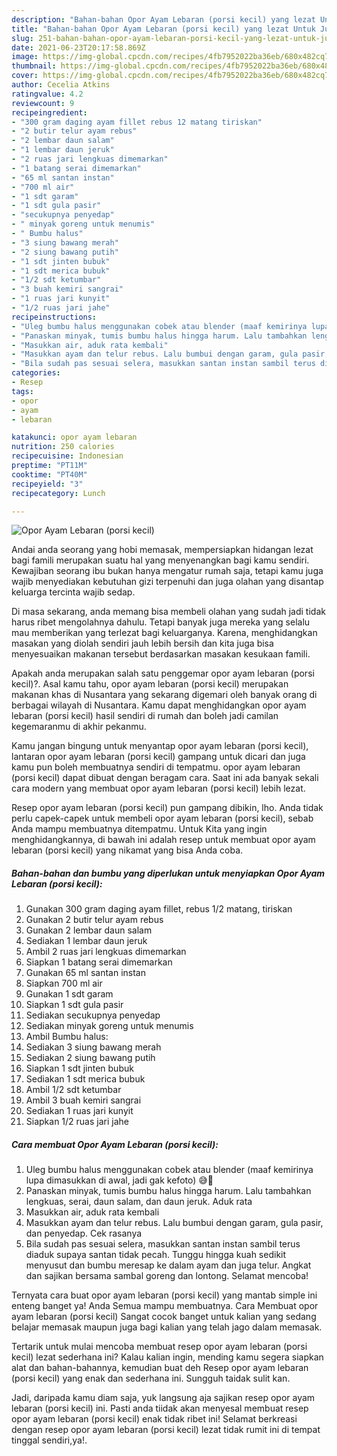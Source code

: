 ```yaml
---
description: "Bahan-bahan Opor Ayam Lebaran (porsi kecil) yang lezat Untuk Jualan"
title: "Bahan-bahan Opor Ayam Lebaran (porsi kecil) yang lezat Untuk Jualan"
slug: 251-bahan-bahan-opor-ayam-lebaran-porsi-kecil-yang-lezat-untuk-jualan
date: 2021-06-23T20:17:58.869Z
image: https://img-global.cpcdn.com/recipes/4fb7952022ba36eb/680x482cq70/opor-ayam-lebaran-porsi-kecil-foto-resep-utama.jpg
thumbnail: https://img-global.cpcdn.com/recipes/4fb7952022ba36eb/680x482cq70/opor-ayam-lebaran-porsi-kecil-foto-resep-utama.jpg
cover: https://img-global.cpcdn.com/recipes/4fb7952022ba36eb/680x482cq70/opor-ayam-lebaran-porsi-kecil-foto-resep-utama.jpg
author: Cecelia Atkins
ratingvalue: 4.2
reviewcount: 9
recipeingredient:
- "300 gram daging ayam fillet rebus 12 matang tiriskan"
- "2 butir telur ayam rebus"
- "2 lembar daun salam"
- "1 lembar daun jeruk"
- "2 ruas jari lengkuas dimemarkan"
- "1 batang serai dimemarkan"
- "65 ml santan instan"
- "700 ml air"
- "1 sdt garam"
- "1 sdt gula pasir"
- "secukupnya penyedap"
- " minyak goreng untuk menumis"
- " Bumbu halus"
- "3 siung bawang merah"
- "2 siung bawang putih"
- "1 sdt jinten bubuk"
- "1 sdt merica bubuk"
- "1/2 sdt ketumbar"
- "3 buah kemiri sangrai"
- "1 ruas jari kunyit"
- "1/2 ruas jari jahe"
recipeinstructions:
- "Uleg bumbu halus menggunakan cobek atau blender (maaf kemirinya lupa dimasukkan di awal, jadi gak kefoto) 😅🙏"
- "Panaskan minyak, tumis bumbu halus hingga harum. Lalu tambahkan lengkuas, serai, daun salam, dan daun jeruk. Aduk rata"
- "Masukkan air, aduk rata kembali"
- "Masukkan ayam dan telur rebus. Lalu bumbui dengan garam, gula pasir, dan penyedap. Cek rasanya"
- "Bila sudah pas sesuai selera, masukkan santan instan sambil terus diaduk supaya santan tidak pecah. Tunggu hingga kuah sedikit menyusut dan bumbu meresap ke dalam ayam dan juga telur. Angkat dan sajikan bersama sambal goreng dan lontong. Selamat mencoba!"
categories:
- Resep
tags:
- opor
- ayam
- lebaran

katakunci: opor ayam lebaran 
nutrition: 250 calories
recipecuisine: Indonesian
preptime: "PT11M"
cooktime: "PT40M"
recipeyield: "3"
recipecategory: Lunch

---
```



![Opor Ayam Lebaran (porsi kecil)](https://img-global.cpcdn.com/recipes/4fb7952022ba36eb/680x482cq70/opor-ayam-lebaran-porsi-kecil-foto-resep-utama.jpg)

Andai anda seorang yang hobi memasak, mempersiapkan hidangan lezat bagi famili merupakan suatu hal yang menyenangkan bagi kamu sendiri. Kewajiban seorang ibu bukan hanya mengatur rumah saja, tetapi kamu juga wajib menyediakan kebutuhan gizi terpenuhi dan juga olahan yang disantap keluarga tercinta wajib sedap.

Di masa  sekarang, anda memang bisa membeli olahan yang sudah jadi tidak harus ribet mengolahnya dahulu. Tetapi banyak juga mereka yang selalu mau memberikan yang terlezat bagi keluarganya. Karena, menghidangkan masakan yang diolah sendiri jauh lebih bersih dan kita juga bisa menyesuaikan makanan tersebut berdasarkan masakan kesukaan famili. 



Apakah anda merupakan salah satu penggemar opor ayam lebaran (porsi kecil)?. Asal kamu tahu, opor ayam lebaran (porsi kecil) merupakan makanan khas di Nusantara yang sekarang digemari oleh banyak orang di berbagai wilayah di Nusantara. Kamu dapat menghidangkan opor ayam lebaran (porsi kecil) hasil sendiri di rumah dan boleh jadi camilan kegemaranmu di akhir pekanmu.

Kamu jangan bingung untuk menyantap opor ayam lebaran (porsi kecil), lantaran opor ayam lebaran (porsi kecil) gampang untuk dicari dan juga kamu pun boleh membuatnya sendiri di tempatmu. opor ayam lebaran (porsi kecil) dapat dibuat dengan beragam cara. Saat ini ada banyak sekali cara modern yang membuat opor ayam lebaran (porsi kecil) lebih lezat.

Resep opor ayam lebaran (porsi kecil) pun gampang dibikin, lho. Anda tidak perlu capek-capek untuk membeli opor ayam lebaran (porsi kecil), sebab Anda mampu membuatnya ditempatmu. Untuk Kita yang ingin menghidangkannya, di bawah ini adalah resep untuk membuat opor ayam lebaran (porsi kecil) yang nikamat yang bisa Anda coba.

<!--inarticleads1-->

##### Bahan-bahan dan bumbu yang diperlukan untuk menyiapkan Opor Ayam Lebaran (porsi kecil):

1. Gunakan 300 gram daging ayam fillet, rebus 1/2 matang, tiriskan
1. Gunakan 2 butir telur ayam rebus
1. Gunakan 2 lembar daun salam
1. Sediakan 1 lembar daun jeruk
1. Ambil 2 ruas jari lengkuas dimemarkan
1. Siapkan 1 batang serai dimemarkan
1. Gunakan 65 ml santan instan
1. Siapkan 700 ml air
1. Gunakan 1 sdt garam
1. Siapkan 1 sdt gula pasir
1. Sediakan secukupnya penyedap
1. Sediakan  minyak goreng untuk menumis
1. Ambil  Bumbu halus:
1. Sediakan 3 siung bawang merah
1. Sediakan 2 siung bawang putih
1. Siapkan 1 sdt jinten bubuk
1. Sediakan 1 sdt merica bubuk
1. Ambil 1/2 sdt ketumbar
1. Ambil 3 buah kemiri sangrai
1. Sediakan 1 ruas jari kunyit
1. Siapkan 1/2 ruas jari jahe




<!--inarticleads2-->

##### Cara membuat Opor Ayam Lebaran (porsi kecil):

1. Uleg bumbu halus menggunakan cobek atau blender (maaf kemirinya lupa dimasukkan di awal, jadi gak kefoto) 😅🙏
1. Panaskan minyak, tumis bumbu halus hingga harum. Lalu tambahkan lengkuas, serai, daun salam, dan daun jeruk. Aduk rata
1. Masukkan air, aduk rata kembali
1. Masukkan ayam dan telur rebus. Lalu bumbui dengan garam, gula pasir, dan penyedap. Cek rasanya
1. Bila sudah pas sesuai selera, masukkan santan instan sambil terus diaduk supaya santan tidak pecah. Tunggu hingga kuah sedikit menyusut dan bumbu meresap ke dalam ayam dan juga telur. Angkat dan sajikan bersama sambal goreng dan lontong. Selamat mencoba!




Ternyata cara buat opor ayam lebaran (porsi kecil) yang mantab simple ini enteng banget ya! Anda Semua mampu membuatnya. Cara Membuat opor ayam lebaran (porsi kecil) Sangat cocok banget untuk kalian yang sedang belajar memasak maupun juga bagi kalian yang telah jago dalam memasak.

Tertarik untuk mulai mencoba membuat resep opor ayam lebaran (porsi kecil) lezat sederhana ini? Kalau kalian ingin, mending kamu segera siapkan alat dan bahan-bahannya, kemudian buat deh Resep opor ayam lebaran (porsi kecil) yang enak dan sederhana ini. Sungguh taidak sulit kan. 

Jadi, daripada kamu diam saja, yuk langsung aja sajikan resep opor ayam lebaran (porsi kecil) ini. Pasti anda tiidak akan menyesal membuat resep opor ayam lebaran (porsi kecil) enak tidak ribet ini! Selamat berkreasi dengan resep opor ayam lebaran (porsi kecil) lezat tidak rumit ini di tempat tinggal sendiri,ya!.

